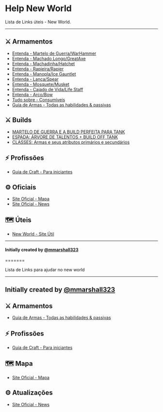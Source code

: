 # Help New World


Lista de Links úteis - New World.

_____

## ⚔️ Armamentos
* [Entenda - Martelo de Guerra/WarHammer](https://www.youtube.com/watch?v=0j9zAGC1N5o)
* [Entenda - Machado Longo/GreatAxe](https://www.youtube.com/watch?v=Qvbq_B1xhTQ)
* [Entenda - Machadinha/Hatchet](https://www.youtube.com/watch?v=43yZKqePYuY)
* [Entenda - Rapieira/Rapier](https://www.youtube.com/watch?v=MM541vaDepg)
* [Entenda - Manopla/Ice Gauntlet](https://www.youtube.com/watch?v=8pQRr7TM6G4)
* [Entenda - Lança/Spear](https://www.youtube.com/watch?v=r5BkWYywiag)
* [Entenda - Mosquete/Musket](https://www.youtube.com/watch?v=OjS5gWbDYKo)
* [Entenda - Cajado de Vida/Life Staff](https://www.youtube.com/watch?v=Wz1yZ5lFqjk)
* [Entenda - Arco/Bow](https://www.youtube.com/watch?v=Wz1yZ5lFqjk)
* [Tudo sobre - Consumíveis](https://www.youtube.com/watch?v=m5FUiskpQDI)
* [Guia de Armas - Todas as habilidades & passivas](https://youtu.be/eoSbMx6vmew)


## ⚔️ Builds

* [MARTELO DE GUERRA E A BUILD PERFEITA PARA TANK](https://www.youtube.com/watch?v=YdBxowWvOoo)
* [ESPADA: ÁRVORE DE TALENTOS + BUILD OFF TANK](https://www.youtube.com/watch?v=VbNSyYRNiAA)
* [CLASSES: Armas e seus atributos primários e secundários](https://www.youtube.com/watch?v=8ZwVe6-4iOQ)


## ⚡ Profissões

* [Guia de Craft - Para iniciantes](https://youtu.be/ne6VNG6uEEs)


## ⚙️ Oficiais

* [Site Oficial - Mapa](https://newworld-map.com/)
* [Site Oficial - News](https://www.newworld.com/en-us/news)

## 🗺️ Úteis

* [New World - Site Útil](https://newworldfans.com/)

_____

#### Initially created by [@mmarshall323](https://github.com/mmarshall323)
=======

Lista de Links para ajudar no new world

--- 
Initially created by [@mmarshall323](https://github.com/mmarshall323)
---


## ⚔️ Armamentos
* [Guia de Armas - Todas as habilidades & passivas](https://youtu.be/eoSbMx6vmew)


## ⚡ Profissões

* [Guia de Craft - Para iniciantes](https://youtu.be/ne6VNG6uEEs)


## 🗺️ Mapa

* [Site Oficial - Mapa](https://newworld-map.com/)


## ⚙️ Atualizações

* [Site Oficial - News](https://www.newworld.com/en-us/news)

